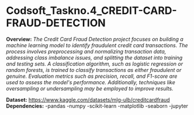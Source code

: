 # Codsoft_Taskno.4_CREDIT-CARD-FRAUD-DETECTION

__**Overview:**__
_The Credit Card Fraud Detection project focuses on building a machine learning model to identify fraudulent credit card transactions. The process involves preprocessing and normalizing transaction data, addressing class imbalance issues, and splitting the dataset into training and testing sets. A classification algorithm, such as logistic regression or random forests, is trained to classify transactions as either fraudulent or genuine. Evaluation metrics such as precision, recall, and F1-score are used to assess the model's performance. Additionally, techniques like oversampling or undersampling may be employed to improve results._

**Dataset:** https://www.kaggle.com/datasets/mlg-ulb/creditcardfraud
**Dependencies:**
-pandas
-numpy
-scikit-learn
-matplotlib
-seaborn
-jupyter 

